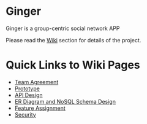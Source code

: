 # Ginger
Ginger is a group-centric social network APP

Please read the [Wiki](https://github.com/robnanarivo/ginger/wiki) section for details of the project.

# Quick Links to Wiki Pages
- [Team Agreement](https://github.com/robnanarivo/ginger/wiki/team-agreement)
- [Prototype](https://github.com/robnanarivo/ginger/wiki/prototype)
- [API Design](https://github.com/robnanarivo/ginger/wiki/API-Design)
- [ER Diagram and NoSQL Schema Design](https://github.com/robnanarivo/ginger/wiki/ER-Diagram)
- [Feature Assignment](https://github.com/robnanarivo/ginger/wiki/Feature-Assignment)
- [Security](https://github.com/robnanarivo/ginger/wiki/Security)
